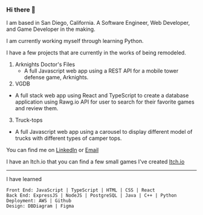  ### Hi there 👋

I am based in San Diego, California.
A Software Engineer, Web Developer, and Game Developer in the making.

I am currently working myself through learning Python.

I have a few projects that are currently in the works of being remodeled.
1) Arknights Doctor's Files
   - A full Javascript web app using a REST API for a mobile tower defense game, Arknights.
2) VGDB
  - A full stack web app using React and TypeScript to create a database application using Rawg.io API for user to search for their favorite games and review them.
3) Truck-tops
  - A full Javascript web app using a carousel to display different model of trucks with different types of camper tops. 

You can find me on 
[LinkedIn](https://www.linkedin.com/in/taimdoan/) or 
[Email](taidoan.m@gmail.com)

I have an Itch.io that you can find a few small games I've created
[Itch.io](https://laxluster.itch.io/)

---
I have learned 
```
Front End: JavaScript | TypeScript | HTML | CSS | React
Back End: ExpressJS | NodeJS | PostgreSQL | Java | C++ | Python
Deployment: AWS | Github
Design: DBDiagram | Figma
```
<!--
**t-doan/t-doan** is a ✨ _special_ ✨ repository because its `README.md` (this file) appears on your GitHub profile.

Here are some ideas to get you started:

- 🔭 I’m currently working on ...
- 🌱 I’m currently learning ...
- 👯 I’m looking to collaborate on ...
- 🤔 I’m looking for help with ...
- 💬 Ask me about ...
- 📫 How to reach me: ...
- 😄 Pronouns: ...
- ⚡ Fun fact: ...
-->
